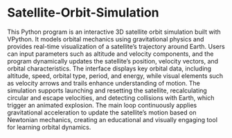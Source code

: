 # Satellite-Orbit-Simulation
This Python program is an interactive 3D satellite orbit simulation built with VPython. It models orbital mechanics using gravitational physics and provides real-time visualization of a satellite’s trajectory around Earth. Users can input parameters such as altitude and velocity components, and the program dynamically updates the satellite’s position, velocity vectors, and orbital characteristics. The interface displays key orbital data, including altitude, speed, orbital type, period, and energy, while visual elements such as velocity arrows and trails enhance understanding of motion. The simulation supports launching and resetting the satellite, recalculating circular and escape velocities, and detecting collisions with Earth, which trigger an animated explosion. The main loop continuously applies gravitational acceleration to update the satellite’s motion based on Newtonian mechanics, creating an educational and visually engaging tool for learning orbital dynamics.
